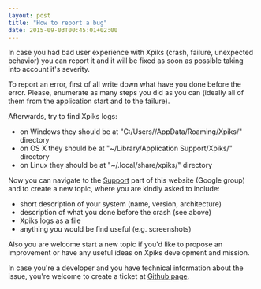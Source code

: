 ```yaml
---
layout: post
title: "How to report a bug"
date: 2015-09-03T00:45:01+02:00
---
```


In case you had bad user experience with Xpiks (crash, failure, unexpected behavior) you can report it and it will be fixed as soon as possible taking into account it's severity.

To report an error, first of all write down what have you done before the error. Please, enumerate as many steps you did as you can (ideally all of them from the application start and to the failure).

Afterwards, try to find Xpiks logs:

- on Windows they should be at "C:/Users/<USER>/AppData/Roaming/Xpiks/" directory
- on OS X they should be at "~/Library/Application Support/Xpiks/" directory
- on Linux they should be at "~/.local/share/xpiks/" directory

Now you can navigate to the <a href="{{ site.url }}/support">Support</a> part of this website (Google group) and to create a new topic, where you are kindly asked to include:

- short description of your system (name, version, architecture)
- description of what you done before the crash (see above)
- Xpiks logs as a file
- anything you would be find useful (e.g. screenshots)

Also you are welcome start a new topic if you'd like to propose an improvement or have any useful ideas on Xpiks development and mission.

In case you're a developer and you have technical information about the issue, you're welcome to create a ticket at <a href="https://github.com/Ribtoks/xpiks/issues">Github page</a>.